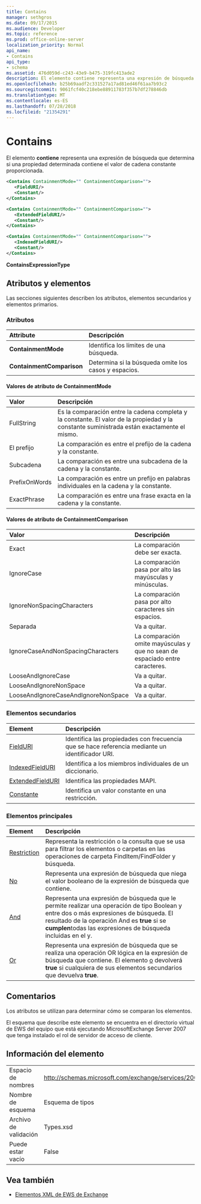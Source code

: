 ```yaml
---
title: Contains
manager: sethgros
ms.date: 09/17/2015
ms.audience: Developer
ms.topic: reference
ms.prod: office-online-server
localization_priority: Normal
api_name:
- Contains
api_type:
- schema
ms.assetid: 476d059d-c243-43e9-b475-319fc413ade2
description: El elemento contiene representa una expresión de búsqueda que determina si una propiedad determinada contiene el valor de cadena constante proporcionada.
ms.openlocfilehash: b25b69aadf2c331527a17ad81ed46f61aa7b93c2
ms.sourcegitcommit: 9061fcf40c218ebe88911783f357b7df278846db
ms.translationtype: MT
ms.contentlocale: es-ES
ms.lasthandoff: 07/28/2018
ms.locfileid: "21354291"
---
```

# <a name="contains"></a>Contains

El elemento **contiene** representa una expresión de búsqueda que determina si una propiedad determinada contiene el valor de cadena constante proporcionada. 
  
```xml
<Contains ContainmentMode="" ContainmentComparison="">
   <FieldURI/>
   <Constant/>
</Contains>
```

```xml
<Contains ContainmentMode="" ContainmentComparison="">
   <ExtendedFieldURI/>
   <Constant/>
</Contains>
```

```xml
<Contains ContainmentMode="" ContainmentComparison="">
   <IndexedFieldURI/>
   <Constant/>
</Contains>
```


**ContainsExpressionType**

## <a name="attributes-and-elements"></a>Atributos y elementos

Las secciones siguientes describen los atributos, elementos secundarios y elementos primarios.
  
### <a name="attributes"></a>Atributos

|**Attribute**|**Descripción**|
|:-----|:-----|
|**ContainmentMode** <br/> |Identifica los límites de una búsqueda.  <br/> |
|**ContainmentComparison** <br/> |Determina si la búsqueda omite los casos y espacios.  <br/> |
   
#### <a name="containmentmode-attribute-values"></a>Valores de atributo de ContainmentMode

|**Valor**|**Descripción**|
|:-----|:-----|
|FullString  <br/> |Es la comparación entre la cadena completa y la constante. El valor de la propiedad y la constante suministrada están exactamente el mismo.  <br/> |
|El prefijo  <br/> |La comparación es entre el prefijo de la cadena y la constante.  <br/> |
|Subcadena  <br/> |La comparación es entre una subcadena de la cadena y la constante.  <br/> |
|PrefixOnWords  <br/> |La comparación es entre un prefijo en palabras individuales en la cadena y la constante.  <br/> |
|ExactPhrase  <br/> |La comparación es entre una frase exacta en la cadena y la constante.  <br/> |
   
#### <a name="containmentcomparison-attribute-values"></a>Valores de atributo de ContainmentComparison

|**Valor**|**Descripción**|
|:-----|:-----|
|Exact  <br/> |La comparación debe ser exacta.  <br/> |
|IgnoreCase  <br/> |La comparación pasa por alto las mayúsculas y minúsculas.  <br/> |
|IgnoreNonSpacingCharacters  <br/> |La comparación pasa por alto caracteres sin espacios.  <br/> |
|Separada  <br/> |Va a quitar.  <br/> |
|IgnoreCaseAndNonSpacingCharacters  <br/> |La comparación omite mayúsculas y que no sean de espaciado entre caracteres.  <br/> |
|LooseAndIgnoreCase  <br/> |Va a quitar.  <br/> |
|LooseAndIgnoreNonSpace  <br/> |Va a quitar.  <br/> |
|LooseAndIgnoreCaseAndIgnoreNonSpace  <br/> |Va a quitar.  <br/> |
   
### <a name="child-elements"></a>Elementos secundarios

|**Element**|**Descripción**|
|:-----|:-----|
|[FieldURI](fielduri.md) <br/> |Identifica las propiedades con frecuencia que se hace referencia mediante un identificador URI.  <br/> |
|[IndexedFieldURI](indexedfielduri.md) <br/> |Identifica a los miembros individuales de un diccionario.  <br/> |
|[ExtendedFieldURI](extendedfielduri.md) <br/> |Identifica las propiedades MAPI.  <br/> |
|[Constante](constant.md) <br/> |Identifica un valor constante en una restricción.  <br/> |
   
### <a name="parent-elements"></a>Elementos principales

|**Element**|**Descripción**|
|:-----|:-----|
|[Restriction](restriction.md) <br/> |Representa la restricción o la consulta que se usa para filtrar los elementos o carpetas en las operaciones de carpeta FindItem/FindFolder y búsqueda.  <br/> |
|[No](not.md) <br/> |Representa una expresión de búsqueda que niega el valor booleano de la expresión de búsqueda que contiene.  <br/> |
|[And](and.md) <br/> |Representa una expresión de búsqueda que le permite realizar una operación de tipo Boolean y entre dos o más expresiones de búsqueda. El resultado de la operación And es **true** si se **cumplen**todas las expresiones de búsqueda incluidas en el y.  <br/> |
|[Or](or.md) <br/> |Representa una expresión de búsqueda que se realiza una operación OR lógica en la expresión de búsqueda que contiene. El elemento [o](or.md) devolverá **true** si cualquiera de sus elementos secundarios que devuelva **true**.  <br/> |
   
## <a name="remarks"></a>Comentarios

Los atributos se utilizan para determinar cómo se comparan los elementos.
  
El esquema que describe este elemento se encuentra en el directorio virtual de EWS del equipo que está ejecutando MicrosoftExchange Server 2007 que tenga instalado el rol de servidor de acceso de cliente.
  
## <a name="element-information"></a>Información del elemento

|||
|:-----|:-----|
|Espacio de nombres  <br/> |http://schemas.microsoft.com/exchange/services/2006/types  <br/> |
|Nombre de esquema  <br/> |Esquema de tipos  <br/> |
|Archivo de validación  <br/> |Types.xsd  <br/> |
|Puede estar vacío  <br/> |False  <br/> |
   
## <a name="see-also"></a>Vea también

- [Elementos XML de EWS de Exchange](ews-xml-elements-in-exchange.md)


